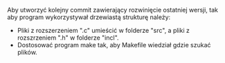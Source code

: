 Aby utworzyć kolejny commit zawierający rozwinięcie ostatniej wersji, tak aby program wykorzystywał drzewiastą strukturę należy:
* Pliki z rozszerzeniem ".c" umieścić w folderze "src",
a pliki z rozszrzeniem ".h" w folderze "incl".
* Dostosować program make tak, aby Makefile wiedział gdzie szukać plików.